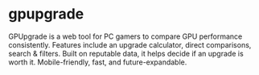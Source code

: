 # gpupgrade
GPUpgrade is a web tool for PC gamers to compare GPU performance consistently. Features include an upgrade calculator, direct comparisons, search &amp; filters. Built on reputable data, it helps decide if an upgrade is worth it. Mobile-friendly, fast, and future-expandable.

